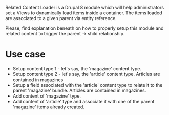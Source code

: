 Related Content Loader is a Drupal 8 module which will help administrators set a Views to dynamically load items inside a container. The items loaded are associated to a given parent via entity reference.

Please, find explanation beneath on how to properly setup this module and related content to trigger the parent -> shild relationship. 

Use case
========
* Setup content type 1 - let's say, the 'magazine' content type.
* Setup content type 2 - let's say, the 'article' content type. Articles are contained in magazines
* Setup a field associated with the 'article' content type to relate it to the parent 'magazine' bundle. Articles are contained in magazines.
* Add content of 'magazine' type.
* Add content of 'article' type and associate it with one of the parent 'magazine' items already created.


